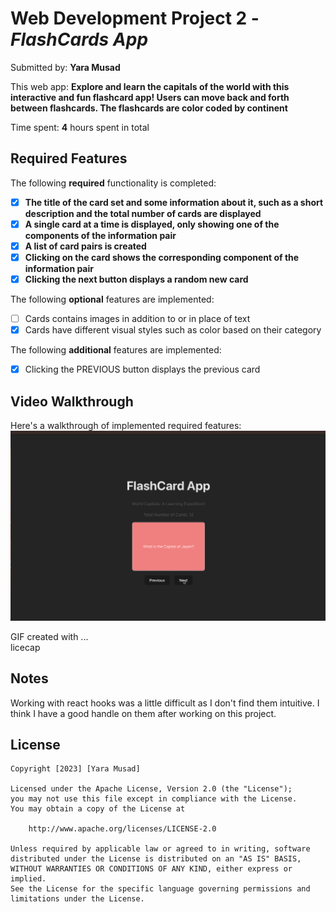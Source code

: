 # Web Development Project 2 - *FlashCards App*

Submitted by: **Yara Musad**

This web app: **Explore and learn the capitals of the world with this interactive and fun flashcard app! Users can move back and forth between flashcards. The flashcards are color coded by continent**

Time spent: **4** hours spent in total

## Required Features

The following **required** functionality is completed:

- [x] **The title of the card set and some information about it, such as a short description and the total number of cards are displayed**
- [x] **A single card at a time is displayed, only showing one of the components of the information pair**
- [x] **A list of card pairs is created**
- [x] **Clicking on the card shows the corresponding component of the information pair**
- [x] **Clicking the next button displays a random new card**

The following **optional** features are implemented:

- [ ] Cards contains images in addition to or in place of text
- [x] Cards have different visual styles such as color based on their category

The following **additional** features are implemented:

- [x] Clicking the PREVIOUS button displays the previous card

## Video Walkthrough

Here's a walkthrough of implemented required features:
![](https://github.com/yimusad/flashcard-react-app/blob/main/src/flashcard-pt1.gif)


<!-- Replace this with whatever GIF tool you used! -->
GIF created with ...  
licecap

## Notes

Working with react hooks was a little difficult as I don't find them intuitive. I think I have a good handle on them after working on this project.
## License

    Copyright [2023] [Yara Musad]

    Licensed under the Apache License, Version 2.0 (the "License");
    you may not use this file except in compliance with the License.
    You may obtain a copy of the License at

        http://www.apache.org/licenses/LICENSE-2.0

    Unless required by applicable law or agreed to in writing, software
    distributed under the License is distributed on an "AS IS" BASIS,
    WITHOUT WARRANTIES OR CONDITIONS OF ANY KIND, either express or implied.
    See the License for the specific language governing permissions and
    limitations under the License.


